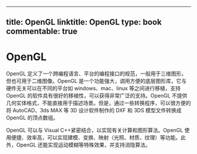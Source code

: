 
---
title: OpenGL
linktitle: OpenGL
type: book
commentable: true
---

# OpenGL

OpenGL 定义了一个跨编程语言、平台的编程接口的规范，一般用于三维图形，但也可用于二维图像。OpenGL 是一个功能强大，调用方便的底层图形库，它与硬件无关可以在不同的平台如 windows、mac、linux 等之间进行移植，支持 OpenGL 的软件具有很好的移植性，可以获得非常广泛的支持。OpenGL 不提供几何实体格式，不能直接用于描述场景。但是，通过一些转换程序，可以很方便的将 AutoCAD、3ds MAX 等 3D 设计软件制作的 DXF 和 3DS 模型文件转换成 OpenGL 的顶点数组。

OpenGL 可以与 Visual C++紧密结合，以实现有关计算和图形算法。OpenGL 使用便捷、效率高，可以实现建模、变换、映射（光照、材质、纹理）等功能。此外，OpenGL 还能实现运动模糊等特殊效果，并支持消隐算法。

    